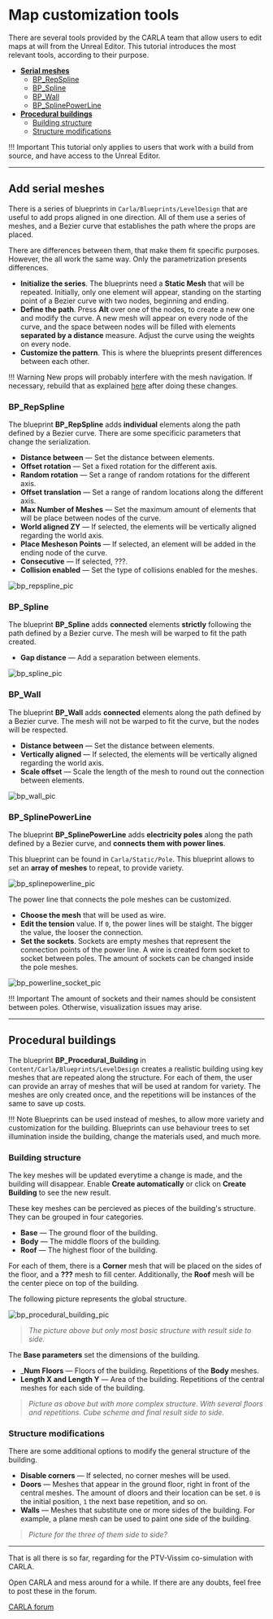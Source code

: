 # Map customization tools

There are several tools provided by the CARLA team that allow users to edit maps at will from the Unreal Editor. This tutorial introduces the most relevant tools, according to their purpose. 

*   [__Serial meshes__](#add-serial-meshes)  
	*   [BP_RepSpline](#bp_repspline)  
	*   [BP_Spline](#bp_spline)  
	*   [BP_Wall](#bp_wall)  
	*   [BP_SplinePowerLine](#bp_splinepowerline)  
*   [__Procedural buildings__](#add-serial-meshes)  
	*   [Building structure](#building-structure)  
	*   [Structure modifications](#structure-modifications)  

!!! Important
    This tutorial only applies to users that work with a build from source, and have access to the Unreal Editor. 

---
## Add serial meshes

There is a series of blueprints in `Carla/Blueprints/LevelDesign` that are useful to add props aligned in one direction. All of them use a series of meshes, and a Bezier curve that establishes the path where the props are placed.  

There are differences between them, that make them fit specific purposes. However, the all work the same way. Only the parametrization presents differences.  

* __Initialize the series__. The blueprints need a __Static Mesh__ that will be repeated. Initially, only one element will appear, standing on the starting point of a Bezier curve with two nodes, beginning and ending.  
* __Define the path__. Press __Alt__ over one of the nodes, to create a new one and modify the curve. A new mesh will appear on every node of the curve, and the space between nodes will be filled with elements __separated by a distance__ measure. Adjust the curve using the weights on every node.  
* __Customize the pattern__. This is where the blueprints present differences between each other.  

!!! Warning
    New props will probably interfere with the mesh navigation. If necessary, rebuild that as explained [here](tuto_A_add_map.md#generate-pedestrian-navigation) after doing these changes.

### BP_RepSpline

The blueprint __BP_RepSpline__ adds __individual__ elements along the path defined by a Bezier curve. There are some specificic parameters that change the serialization.  

*   __Distance between__ — Set the distance between elements.  
*   __Offset rotation__ — Set a fixed rotation for the different axis.  
*   __Random rotation__ — Set a range of random rotations for the different axis.  
*   __Offset translation__ — Set a range of random locations along the different axis.  
*   __Max Number of Meshes__ — Set the maximum amount of elements that will be place between nodes of the curve.  
*   __World aligned ZY__ — If selected, the elements will be vertically aligned regarding the world axis.  
*   __Place Mesheson Points__ — If selected, an element will be added in the ending node of the curve.  
*   __Consecutive__ — If selected, ???.  
*   __Collision enabled__ — Set the type of collisions enabled for the meshes.  

![bp_repspline_pic](img/map_customization/bp_repspline.jpg)

### BP_Spline

The blueprint __BP_Spline__ adds __connected__ elements __strictly__ following the path defined by a Bezier curve. The mesh will be warped to fit the path created.  

*   __Gap distance__ — Add a separation between elements.  

![bp_spline_pic](img/map_customization/bp_spline03.jpg)

### BP_Wall

The blueprint __BP_Wall__ adds __connected__ elements along the path defined by a Bezier curve. The mesh will not be warped to fit the curve, but the nodes will be respected.  

*   __Distance between__ — Set the distance between elements.  
*   __Vertically aligned__ — If selected, the elements will be vertically aligned regarding the world axis.  
*   __Scale offset__ — Scale the length of the mesh to round out the connection between elements.  

![bp_wall_pic](img/map_customization/bp_wall02.jpg)


### BP_SplinePowerLine

The blueprint __BP_SplinePowerLine__ adds __electricity poles__ along the path defined by a Bezier curve, and __connects them with power lines__.  

This blueprint can be found in `Carla/Static/Pole`. This blueprint allows to set an __array of meshes__ to repeat, to provide variety.  

![bp_splinepowerline_pic](img/map_customization/bp_splinepowerline.jpg)

The power line that connects the pole meshes can be customized.  

*   __Choose the mesh__ that will be used as wire.  
*   __Edit the tension__ value. If `0`, the power lines will be staight. The bigger the value, the looser the connection.  
*   __Set the sockets__. Sockets are empty meshes that represent the connection points of the power line. A wire is created form socket to socket between poles. The amount of sockets can be changed inside the pole meshes.  

![bp_powerline_socket_pic](img/map_customization/bp_splinepowerline_sockets02.jpg)

!!! Important
    The amount of sockets and their names should be consistent between poles. Otherwise, visualization issues may arise. 

---
## Procedural buildings

The blueprint __BP_Procedural_Building__ in `Content/Carla/Blueprints/LevelDesign` creates a realistic building using key meshes that are repeated along the structure. For each of them, the user can provide an array of meshes that will be used at random for variety. The meshes are only created once, and the repetitions will be instances of the same to save up costs.  

!!! Note
    Blueprints can be used instead of meshes, to allow more variety and customization for the building. Blueprints can use behaviour trees to set illumination inside the building, change the materials used, and much more.  

### Building structure

The key meshes will be updated everytime a change is made, and the building will disappear. Enable __Create automatically__ or click on __Create Building__ to see the new result. 

These key meshes can be percieved as pieces of the building's structure. They can be grouped in four categories.  

*   __Base__ — The ground floor of the building.  
*   __Body__ — The middle floors of the building.  
*   __Roof__ — The highest floor of the building.  

For each of them, there is a __Corner__ mesh that will be placed on the sides of the floor, and a __???__ mesh to fill center. Additionally, the __Roof__ mesh will be the center piece on top of the building.  

The following picture represents the global structure. 

![bp_procedural_building_pic](img/map_customization/bp_procedural_building.jpg)

> *The picture above but only most basic structure with result side to side.*  

The __Base parameters__ set the dimensions of the building.  

*   ___Num Floors__ — Floors of the building. Repetitions of the __Body__ meshes.  
*   __Length X and Length Y__ — Area of the building. Repetitions of the central meshes for each side of the building.  

> *Picture as above but with more complex structure. With several floors and repetitions. Cube scheme and final result side to side.*  

### Structure modifications

There are some additional options to modify the general structure of the building.  

*   __Disable corners__ — If selected, no corner meshes will be used.  
*   __Doors__ — Meshes that appear in the ground floor, right in front of the central meshes. The amount of dloors and their location can be set. `0` is the initial position, `1` the next base repetition, and so on.  
*   __Walls__ — Meshes that substitute one or more sides of the building. For example, a plane mesh can be used to paint one side of the building. 

> *Picture for the three of them side to side?*  

---

That is all there is so far, regarding for the PTV-Vissim co-simulation with CARLA. 

Open CARLA and mess around for a while. If there are any doubts, feel free to post these in the forum. 

<div class="build-buttons">
<p>
<a href="https://forum.carla.org/" target="_blank" class="btn btn-neutral" title="Go to the CARLA forum">
CARLA forum</a>
</p>
</div>